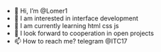 - 👋 Hi, I’m @Lomer1
- 👀 I am interested in interface development
- 🌱 I am currently learning html css js
- 💞️ I look forward to cooperation in open projects
- 📫 How to reach me? telegram @ITC17

<!---
Lomer1/Lomer1 is a ✨ special ✨ repository because its `README.md` (this file) appears on your GitHub profile.
You can click the Preview link to take a look at your changes.
--->

